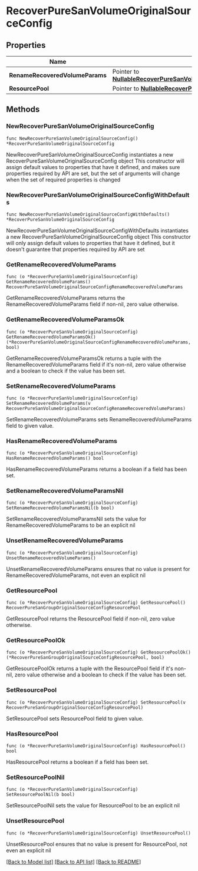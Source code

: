 # RecoverPureSanVolumeOriginalSourceConfig

## Properties

Name | Type | Description | Notes
------------ | ------------- | ------------- | -------------
**RenameRecoveredVolumeParams** | Pointer to [**NullableRecoverPureSanVolumeOriginalSourceConfigRenameRecoveredVolumeParams**](RecoverPureSanVolumeOriginalSourceConfigRenameRecoveredVolumeParams.md) |  | [optional] 
**ResourcePool** | Pointer to [**NullableRecoverPureSanGroupOriginalSourceConfigResourcePool**](RecoverPureSanGroupOriginalSourceConfigResourcePool.md) |  | [optional] 

## Methods

### NewRecoverPureSanVolumeOriginalSourceConfig

`func NewRecoverPureSanVolumeOriginalSourceConfig() *RecoverPureSanVolumeOriginalSourceConfig`

NewRecoverPureSanVolumeOriginalSourceConfig instantiates a new RecoverPureSanVolumeOriginalSourceConfig object
This constructor will assign default values to properties that have it defined,
and makes sure properties required by API are set, but the set of arguments
will change when the set of required properties is changed

### NewRecoverPureSanVolumeOriginalSourceConfigWithDefaults

`func NewRecoverPureSanVolumeOriginalSourceConfigWithDefaults() *RecoverPureSanVolumeOriginalSourceConfig`

NewRecoverPureSanVolumeOriginalSourceConfigWithDefaults instantiates a new RecoverPureSanVolumeOriginalSourceConfig object
This constructor will only assign default values to properties that have it defined,
but it doesn't guarantee that properties required by API are set

### GetRenameRecoveredVolumeParams

`func (o *RecoverPureSanVolumeOriginalSourceConfig) GetRenameRecoveredVolumeParams() RecoverPureSanVolumeOriginalSourceConfigRenameRecoveredVolumeParams`

GetRenameRecoveredVolumeParams returns the RenameRecoveredVolumeParams field if non-nil, zero value otherwise.

### GetRenameRecoveredVolumeParamsOk

`func (o *RecoverPureSanVolumeOriginalSourceConfig) GetRenameRecoveredVolumeParamsOk() (*RecoverPureSanVolumeOriginalSourceConfigRenameRecoveredVolumeParams, bool)`

GetRenameRecoveredVolumeParamsOk returns a tuple with the RenameRecoveredVolumeParams field if it's non-nil, zero value otherwise
and a boolean to check if the value has been set.

### SetRenameRecoveredVolumeParams

`func (o *RecoverPureSanVolumeOriginalSourceConfig) SetRenameRecoveredVolumeParams(v RecoverPureSanVolumeOriginalSourceConfigRenameRecoveredVolumeParams)`

SetRenameRecoveredVolumeParams sets RenameRecoveredVolumeParams field to given value.

### HasRenameRecoveredVolumeParams

`func (o *RecoverPureSanVolumeOriginalSourceConfig) HasRenameRecoveredVolumeParams() bool`

HasRenameRecoveredVolumeParams returns a boolean if a field has been set.

### SetRenameRecoveredVolumeParamsNil

`func (o *RecoverPureSanVolumeOriginalSourceConfig) SetRenameRecoveredVolumeParamsNil(b bool)`

 SetRenameRecoveredVolumeParamsNil sets the value for RenameRecoveredVolumeParams to be an explicit nil

### UnsetRenameRecoveredVolumeParams
`func (o *RecoverPureSanVolumeOriginalSourceConfig) UnsetRenameRecoveredVolumeParams()`

UnsetRenameRecoveredVolumeParams ensures that no value is present for RenameRecoveredVolumeParams, not even an explicit nil
### GetResourcePool

`func (o *RecoverPureSanVolumeOriginalSourceConfig) GetResourcePool() RecoverPureSanGroupOriginalSourceConfigResourcePool`

GetResourcePool returns the ResourcePool field if non-nil, zero value otherwise.

### GetResourcePoolOk

`func (o *RecoverPureSanVolumeOriginalSourceConfig) GetResourcePoolOk() (*RecoverPureSanGroupOriginalSourceConfigResourcePool, bool)`

GetResourcePoolOk returns a tuple with the ResourcePool field if it's non-nil, zero value otherwise
and a boolean to check if the value has been set.

### SetResourcePool

`func (o *RecoverPureSanVolumeOriginalSourceConfig) SetResourcePool(v RecoverPureSanGroupOriginalSourceConfigResourcePool)`

SetResourcePool sets ResourcePool field to given value.

### HasResourcePool

`func (o *RecoverPureSanVolumeOriginalSourceConfig) HasResourcePool() bool`

HasResourcePool returns a boolean if a field has been set.

### SetResourcePoolNil

`func (o *RecoverPureSanVolumeOriginalSourceConfig) SetResourcePoolNil(b bool)`

 SetResourcePoolNil sets the value for ResourcePool to be an explicit nil

### UnsetResourcePool
`func (o *RecoverPureSanVolumeOriginalSourceConfig) UnsetResourcePool()`

UnsetResourcePool ensures that no value is present for ResourcePool, not even an explicit nil

[[Back to Model list]](../README.md#documentation-for-models) [[Back to API list]](../README.md#documentation-for-api-endpoints) [[Back to README]](../README.md)


